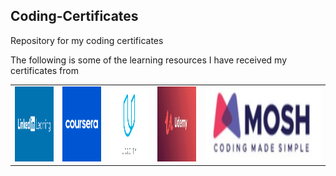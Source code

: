## Coding-Certificates
Repository for my coding certificates

The following is some of the learning resources I have received my certificates from

<table>
  <tr>
    <td><img src="readmeImages/LinkedIn-Learning.jpg" width=200 height=120></td>
    <td><img src="readmeImages/Coursera.png" width=200 height=120></td>
    <td><img src="readmeImages/Udacity.png" width=200 height=120></td>
    <td><img src="readmeImages/Udemy.jpg" width=200 height=120></td>
    <td><img src="readmeImages/Coding-with-Mosh.png" width=600 height=120></td>
  </tr>

</table>



